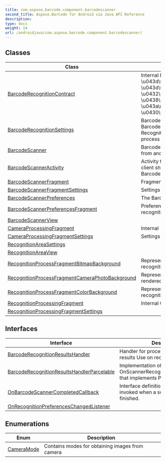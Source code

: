 ```yaml
---
title: com.aspose.barcode.component.barcodescanner
second_title: Aspose.BarCode for Android via Java API Reference
description: 
type: docs
weight: 14
url: /androidjava/com.aspose.barcode.component.barcodescanner/
---
```


## Classes

| Class | Description |
| --- | --- |
| [BarcodeRecognitionContract](../com.aspose.barcode.component.barcodescanner/barcoderecognitioncontract) | Internal BarcodeRecognitionContract \\u043d\\u0443\\u0436\\u0435\\u043d \\u0434\\u043b\\u044f \\u043d\\u0430\\u0441\\u0442\\u0440\\u043e\\u0439\\u043a\\u0438 \\u0432\\u044b\\u0437\\u043e\\u0432\\u0430 BarcodeScannerActivity \\u0438\\u0437 \\u043a\\u043b\\u0438\\u0435\\u043d\\u0442\\u0441\\u043a\\u043e\\u0439 \\u0430\\u043a\\u0442\\u0438\\u0432\\u0438\\u0442\\u0438 |
| [BarcodeRecognitionSettings](../com.aspose.barcode.component.barcodescanner/barcoderecognitionsettings) | BarcodeRecognitionSettings contains the API to customization BarcodeRecognitionFragment and Barcode recognition settings, adding of RecognitionResultsHandler Must be called before starting of recognition process in BarcodeScannerFragment. |
| [BarcodeScanner](../com.aspose.barcode.component.barcodescanner/barcodescanner) | BarcodeScanner contains the functionality related to barcode recognition from android device camera. |
| [BarcodeScannerActivity](../com.aspose.barcode.component.barcodescanner/barcodescanneractivity) | Activity that contains BarcodeScannerFragment It is internal class and client should not call this class, but client should register BarcodeScannerActivity in AndroidManifest.xml |
| [BarcodeScannerFragment](../com.aspose.barcode.component.barcodescanner/barcodescannerfragment) | Fragment for recognition barcodes. |
| [BarcodeScannerFragmentSettings](../com.aspose.barcode.component.barcodescanner/barcodescannerfragmentsettings) | Settings for BarcodeScannerFragmentSettings |
| [BarcodeScannerPreferences](../com.aspose.barcode.component.barcodescanner/barcodescannerpreferences) | The BarcodeScanner preferences. |
| [BarcodeScannerPreferencesFragment](../com.aspose.barcode.component.barcodescanner/barcodescannerpreferencesfragment) | PreferencesFragment can be used for customizing the barcode recognition process using custom GUI. |
| [BarcodeScannerView](../com.aspose.barcode.component.barcodescanner/barcodescannerview) |  |
| [CameraProcessingFragment](../com.aspose.barcode.component.barcodescanner/cameraprocessingfragment) | Internal |
| [CameraProcessingFragmentSettings](../com.aspose.barcode.component.barcodescanner/cameraprocessingfragmentsettings) | Settings for CameraProcessingFragment |
| [RecognitionAreaSettings](../com.aspose.barcode.component.barcodescanner/recognitionareasettings) |  |
| [RecognitionAreaView](../com.aspose.barcode.component.barcodescanner/recognitionareaview) |  |
| [RecognitionProcessFragmentBitmapBackground](../com.aspose.barcode.component.barcodescanner/recognitionprocessfragmentbitmapbackground) | Represents the image background that will be rendered during recognition process |
| [RecognitionProcessFragmentCameraPhotoBackground](../com.aspose.barcode.component.barcodescanner/recognitionprocessfragmentcameraphotobackground) | Represents the image background obtained from camera that will be rendered during recognition process |
| [RecognitionProcessFragmentColorBackground](../com.aspose.barcode.component.barcodescanner/recognitionprocessfragmentcolorbackground) | Represents the one color background that will be rendered during recognition process |
| [RecognitionProcessingFragment](../com.aspose.barcode.component.barcodescanner/recognitionprocessingfragment) | Internal Contains the GUI that rendered during recognition process |
| [RecognitionProcessingFragmentSettings](../com.aspose.barcode.component.barcodescanner/recognitionprocessingfragmentsettings) |  |

## Interfaces

| Interface | Description |
| --- | --- |
| [BarcodeRecognitionResultsHandler](../com.aspose.barcode.component.barcodescanner/barcoderecognitionresultshandler) | Handler for processing the recognition results Use on recognition activity side. |
| [BarcodeRecognitionResultsHandlerParcelable](../com.aspose.barcode.component.barcodescanner/barcoderecognitionresultshandlerparcelable) | Implementation of OnScannerRecognitionFinishedListener that implements Parcelable interface. |
| [OnBarcodeScannerCompletedCallback](../com.aspose.barcode.component.barcodescanner/onbarcodescannercompletedcallback) | Interface definition for a callback to be invoked when a scan process is finished. |
| [OnRecognitionPreferencesChangedListener](../com.aspose.barcode.component.barcodescanner/onrecognitionpreferenceschangedlistener) |  |

## Enumerations

| Enum | Description |
| --- | --- |
| [CameraMode](../com.aspose.barcode.component.barcodescanner/cameramode) | Contains modes for obtaining images from camera |
